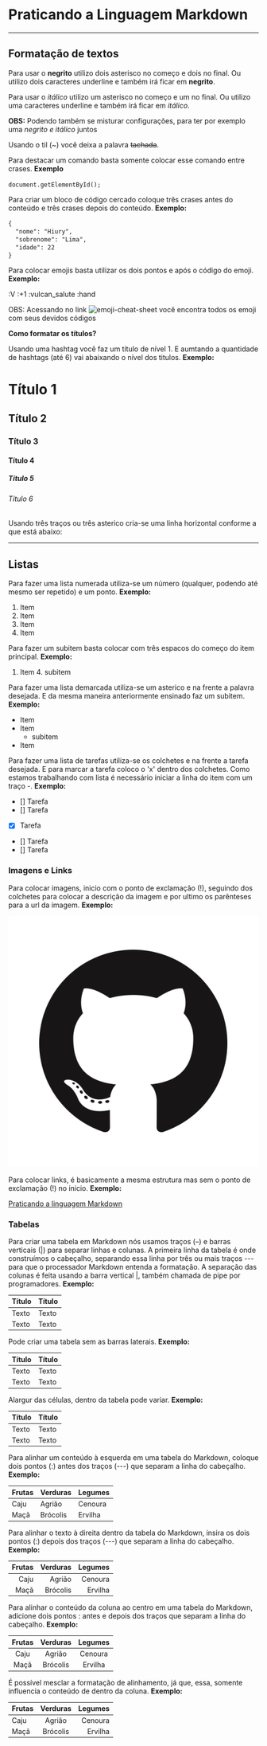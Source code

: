 # Praticando a Linguagem Markdown

___

## Formatação de textos
 
Para usar o **negrito** utilizo dois asterisco no começo e dois no final. Ou utilizo  dois caracteres underline e também irá ficar em __negrito__.



Para usar o *itálico* utilizo um asterisco no começo e um no final. Ou utilizo uma caracteres underline e também irá ficar em _itálico_.



**OBS:** Podendo também se misturar configurações, para ter por exemplo uma _*negrito e itálico*_ juntos



Usando o til (~) você deixa a palavra ~~tachada~~.



Para destacar um comando basta somente colocar esse comando entre crases.
**Exemplo**

`document.getElementById();`



Para criar um bloco de código cercado coloque três crases antes do conteúdo e três crases depois do conteúdo.
**Exemplo:**

```
{
  "nome": "Hiury",
  "sobrenome": "Lima",
  "idade": 22
}
```

Para colocar emojis basta utilizar os dois pontos e após o código do emoji.
**Exemplo:**

:V
:+1
:vulcan_salute
:hand

OBS: Acessando no link ![emoji-cheat-sheet](https://github.com/ikatyang/emoji-cheat-sheet) você encontra todos os emoji com seus devidos códigos

**Como formatar os títulos?**

Usando uma hashtag você faz um título de nível 1. E aumtando a quantidade de hashtags (até 6) vai abaixando o nível dos titulos.
**Exemplo:**

# Título 1
## Título 2
### Título 3
#### Título 4
##### Título 5
###### Título 6

Usando três traços ou três asterico cria-se uma linha horizontal conforme a que está abaixo:
***




## Listas

Para fazer uma lista numerada utiliza-se um número (qualquer, podendo até mesmo ser repetido) e um ponto.
**Exemplo:**

1. Item
1. Item
1. Item
7. Item



Para fazer um subitem basta colocar com três espacos do começo do item principal.
**Exemplo:**

1. Item
   4. subitem



Para fazer uma lista demarcada utiliza-se um asterico e na frente a palavra desejada. E da mesma maneira anteriormente ensinado faz um subitem.
**Exemplo:**

* Item
* Item
   * subitem
* Item



Para fazer uma lista de tarefas utiliza-se os colchetes e na frente a tarefa desejada. E para marcar a tarefa coloco o 'x' dentro dos colchetes. Como estamos trabalhando com lista é necessário iniciar a linha do item com um traço -.
**Exemplo:**

- [] Tarefa
- [] Tarefa
- [x] Tarefa
- [] Tarefa
- [] Tarefa



### Imagens e Links

Para colocar imagens, inicio com o ponto de exclamação (!), seguindo dos colchetes para colocar a descrição da imagem e por ultimo os parênteses para a url da imagem.
**Exemplo:**

![Descrição da imagem](./midia/GitHub-Mark.png)



Para colocar links, é basicamente a mesma estrutura mas sem o ponto de exclamação (!) no inicio.
**Exemplo:**

[Praticando a linguagem Markdown](https://github.com/DevHiuryLima/Praticando-a-Linguagem-Markdown)



### Tabelas

Para criar uma tabela em Markdown nós usamos traços (–) e barras verticais (|) para separar linhas e colunas.
A primeira linha da tabela é onde construímos o cabeçalho, separando essa linha por três ou mais traços --- para que o processador Markdown entenda a formatação. A separação das colunas é feita usando a barra vertical |, também chamada de pipe por programadores.
**Exemplo:**

| Título  | Título   |
| ------- | -------- |
| Texto   | Texto    |
| Texto   | Texto    |



Pode criar uma tabela sem as barras laterais.
**Exemplo:**

 Título  | Título   
 ------- | -------- 
 Texto   | Texto    
 Texto   | Texto    



 Alargur das células, dentro da tabela pode variar.
 **Exemplo:**

 | Título | Título |
| --- | ----------- |
| Texto | Texto |
| Texto     | Texto |



Para alinhar um conteúdo à esquerda em uma tabela do Markdown, coloque dois pontos (:) antes dos traços (---) que separam a linha do cabeçalho.
**Exemplo:**

| Frutas  | Verduras | Legumes |
| :---    | :----    | :---    |
| Caju    | Agrião   | Cenoura |
| Maçã    | Brócolis | Ervilha |



Para alinhar o texto à direita dentro da tabela do Markdown, insira os dois pontos (:) depois dos traços (---) que separam a linha do cabeçalho.
**Exemplo:**

| Frutas  | Verduras | Legumes |
|    ---: |    ----: |    ---: |
| Caju    | Agrião   | Cenoura |
| Maçã    | Brócolis | Ervilha |



Para alinhar o conteúdo da coluna ao centro em uma tabela do Markdown, adicione dois pontos : antes e depois dos traços que separam a linha do cabeçalho.
**Exemplo:**

| Frutas  | Verduras | Legumes |
|  :---:  |  :----:  |  :---:  |
| Caju    | Agrião   | Cenoura |
| Maçã    | Brócolis | Ervilha |



É possível mesclar a formatação de alinhamento, já que, essa, somente influencia o conteúdo de dentro da coluna.
**Exemplo:**

| Frutas  | Verduras | Legumes |
| :---    |  :----:  |    ---: |
| Caju    | Agrião   | Cenoura |
| Maçã    | Brócolis | Ervilha |
